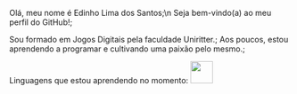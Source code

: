 


Olá, meu nome é Edinho Lima dos Santos;\n
Seja bem-vindo(a) ao meu perfil do GitHub!;

Sou formado em Jogos Digitais pela faculdade Uniritter.;
Aos poucos, estou aprendendo a programar e cultivando uma paixão pelo mesmo.;

Linguagens que estou aprendendo no momento:
<img loading = "lazy" src="https://cdn.jsdelivr.net/gh/devicons/devicon@latest/icons/git/git-original.svg" width = "40" height = "40" />




